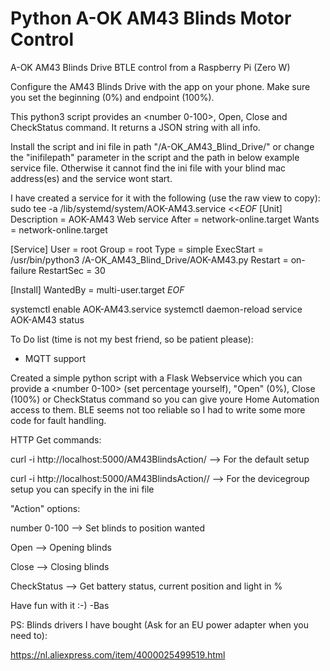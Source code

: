 # Python A-OK AM43 Blinds Motor Control
A-OK AM43 Blinds Drive BTLE control from a Raspberry Pi (Zero W)

Configure the AM43 Blinds Drive with the app on your phone. Make sure you set the beginning (0%) and endpoint (100%).

This python3 script provides an <number 0-100>, Open, Close and CheckStatus command. It returns a JSON string with all info.

Install the script and ini file in path "/A-OK_AM43_Blind_Drive/" or change the "inifilepath" parameter in the script and the path in below example service file. Otherwise it cannot find the ini file with your blind mac address(es) and the service wont start.


I have created a service for it with the following (use the raw view to copy):
sudo tee -a /lib/systemd/system/AOK-AM43.service <<_EOF_
[Unit]
Description = AOK-AM43 Web service
After = network-online.target
Wants = network-online.target

[Service]
User = root
Group = root
Type = simple
ExecStart = /usr/bin/python3 /A-OK_AM43_Blind_Drive/AOK-AM43.py
Restart = on-failure
RestartSec = 30

[Install]
WantedBy = multi-user.target
_EOF_

systemctl enable AOK-AM43.service
systemctl daemon-reload
service AOK-AM43 status


To Do list (time is not my best friend, so be patient please):
- MQTT support


Created a simple python script with a Flask Webservice which you can provide a <number 0-100> (set percentage yourself), "Open" (0%), Close (100%) or CheckStatus command so you can give youre Home Automation access to them. BLE seems not too reliable so I had to write some more code for fault handling.

HTTP Get commands:

curl -i http://localhost:5000/AM43BlindsAction/<Action>  --> For the default setup
  
curl -i http://localhost:5000/AM43BlindsAction/<Action>/<DeviceGroup>  --> For the devicegroup setup you can specify in the ini file
  
"Action" options:

  number 0-100      --> Set blinds to position wanted
  
  Open              --> Opening blinds
  
  Close             --> Closing blinds
  
  CheckStatus       --> Get battery status, current position and light in %


Have fun with it :-)
-Bas

PS: Blinds drivers I have bought (Ask for an EU power adapter when you need to):

https://nl.aliexpress.com/item/4000025499519.html

